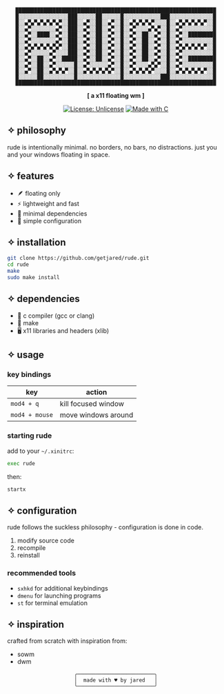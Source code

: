 <div align="center">

```ascii

█████████████████████████████████████████████████████████████████
█░░░░░░░░░░░░░░░░███░░░░░░██░░░░░░█░░░░░░░░░░░░███░░░░░░░░░░░░░░█
█░░▄▀▄▀▄▀▄▀▄▀▄▀░░███░░▄▀░░██░░▄▀░░█░░▄▀▄▀▄▀▄▀░░░░█░░▄▀▄▀▄▀▄▀▄▀░░█
█░░▄▀░░░░░░░░▄▀░░███░░▄▀░░██░░▄▀░░█░░▄▀░░░░▄▀▄▀░░█░░▄▀░░░░░░░░░░█
█░░▄▀░░████░░▄▀░░███░░▄▀░░██░░▄▀░░█░░▄▀░░██░░▄▀░░█░░▄▀░░█████████
█░░▄▀░░░░░░░░▄▀░░███░░▄▀░░██░░▄▀░░█░░▄▀░░██░░▄▀░░█░░▄▀░░░░░░░░░░█
█░░▄▀▄▀▄▀▄▀▄▀▄▀░░███░░▄▀░░██░░▄▀░░█░░▄▀░░██░░▄▀░░█░░▄▀▄▀▄▀▄▀▄▀░░█
█░░▄▀░░░░░░▄▀░░░░███░░▄▀░░██░░▄▀░░█░░▄▀░░██░░▄▀░░█░░▄▀░░░░░░░░░░█
█░░▄▀░░██░░▄▀░░█████░░▄▀░░██░░▄▀░░█░░▄▀░░██░░▄▀░░█░░▄▀░░█████████
█░░▄▀░░██░░▄▀░░░░░░█░░▄▀░░░░░░▄▀░░█░░▄▀░░░░▄▀▄▀░░█░░▄▀░░░░░░░░░░█
█░░▄▀░░██░░▄▀▄▀▄▀░░█░░▄▀▄▀▄▀▄▀▄▀░░█░░▄▀▄▀▄▀▄▀░░░░█░░▄▀▄▀▄▀▄▀▄▀░░█
█░░░░░░██░░░░░░░░░░█░░░░░░░░░░░░░░█░░░░░░░░░░░░███░░░░░░░░░░░░░░█
█████████████████████████████████████████████████████████████████
```

**[ a x11 floating wm ]**

[![License: Unlicense](https://img.shields.io/badge/License-Unlicense-pink.svg)](http://unlicense.org/)
[![Made with C](https://img.shields.io/badge/Made%20with-C-purple.svg)](https://en.wikipedia.org/wiki/C_(programming_language))

</div>

## ✧ philosophy

rude is intentionally minimal. no borders, no bars, no distractions.
just you and your windows floating in space.

## ✧ features

- 🪶 floating only
- ⚡ lightweight and fast
- 🎯 minimal dependencies
- 🔧 simple configuration

## ✧ installation

```bash
git clone https://github.com/getjared/rude.git
cd rude
make
sudo make install
```

## ✧ dependencies

- 📝 c compiler (gcc or clang)
- 🔧 make
- 🖥️ x11 libraries and headers (xlib)

## ✧ usage

### key bindings

| key | action |
|-----|--------|
| `mod4 + q` | kill focused window |
| `mod4 + mouse` | move windows around |

### starting rude

add to your `~/.xinitrc`:
```bash
exec rude
```

then:
```bash
startx
```

## ✧ configuration

rude follows the suckless philosophy - configuration is done in code.

1. modify source code
2. recompile
3. reinstall

### recommended tools

- `sxhkd` for additional keybindings
- `dmenu` for launching programs
- `st` for terminal emulation

## ✧ inspiration

crafted from scratch with inspiration from:
- sowm
- dwm

<div align="center">

```ascii
╭─────────────────────────╮
│  made with ♥ by jared   │
╰─────────────────────────╯
```

</div>
